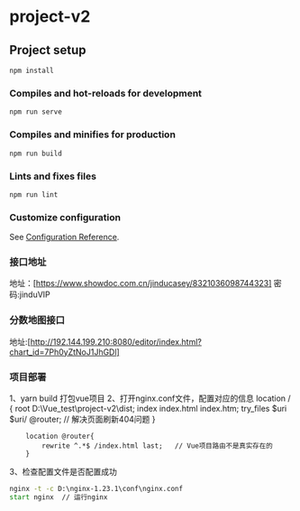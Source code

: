 # project-v2

## Project setup
```
npm install
```

### Compiles and hot-reloads for development
```
npm run serve
```

### Compiles and minifies for production
```
npm run build
```

### Lints and fixes files
```
npm run lint
```

### Customize configuration
See [Configuration Reference](https://cli.vuejs.org/config/).

### 接口地址
地址：[https://www.showdoc.com.cn/jinducasey/8321036098744323]
密码:jinduVIP

### 分数地图接口
地址:[http://192.144.199.210:8080/editor/index.html?chart_id=7Ph0yZtNoJ1JhGDl]

### 项目部署
1、yarn build 打包vue项目
2、打开nginx.conf文件，配置对应的信息
 location / {
            root   D:\Vue_test\project-v2\dist;
            index  index.html index.htm;
            try_files $uri $uri/ @router;    // 解决页面刷新404问题
        }

        location @router{
            rewrite ^.*$ /index.html last;   // Vue项目路由不是真实存在的
        }
3、检查配置文件是否配置成功
```cmd
nginx -t -c D:\nginx-1.23.1\conf\nginx.conf
start nginx  // 运行nginx
